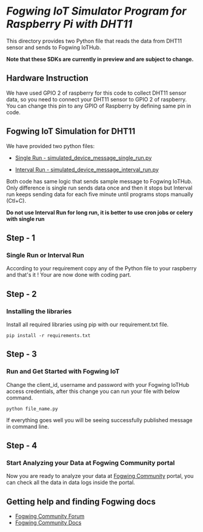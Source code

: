 # *Fogwing IoT Simulator Program for Raspberry Pi with DHT11*

This directory provides two Python file that reads the data from DHT11 sensor and sends to Fogwing IoTHub.

**Note that these SDKs are currently in preview and are subject to change.**

## Hardware Instruction
We have used GPIO 2 of raspberry for this code to collect DHT11 sensor data, so you need to connect your DHT11 sensor to GPIO 2 of raspberry. You can change this pin to any GPIO of Raspberry by defining same pin in code.

## Fogwing IoT Simulation for DHT11
We have provided two python files:
* [Single Run - simulated_device_message_single_run.py](https://github.com/factana/fogwing-simulator-for-raspberry-python/blob/master/fw-iothub-sample-message/simulated_device_message_single_run.py)

* [Interval Run - simulated_device_message_interval_run.py](https://github.com/factana/fogwing-simulator-for-raspberry-python/blob/master/fw-iothub-sample-message/simulated_device_message_interval_run.py)

Both code has same logic that sends sample message to Fogwing IoTHub. Only difference is single run sends data once and then it stops but Interval run keeps sending data for each five minute until programs stops manually (Ctl+C).

**Do not use Interval Run for long run, it is better to use cron jobs or celery with single run**

## Step - 1
### Single Run or Interval Run
According to your requirement copy any of the Python file to your raspberry and that's it ! Your are now done with coding part.

## Step - 2
### Installing the libraries
Install all required libraries using pip with our requirement.txt file.
```
pip install -r requirements.txt
```

## Step - 3
### Run and Get Started with Fogwing IoT
Change the client_id, username and password with your Fogwing IoTHub access credentials, after this change you can run your file with below command.
```
python file_name.py
```
If everything goes well you will be seeing successfully published message in command line.

## Step - 4
### Start Analyzing your Data at Fogwing Community portal
Now you are ready to analyze your data at [Fogwing Community](http://community.fogwing.net/) portal, you can check all the data in data logs inside the portal.

## Getting help and finding Fogwing docs
* [Fogwing Community Forum]()
* [Fogwing Community Docs](https://docs.fogwing.io/)

